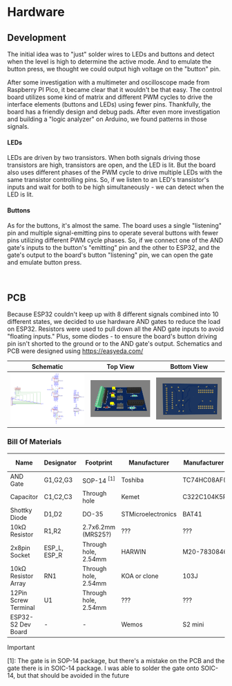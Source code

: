 # Hardware

## Development

The initial idea was to "just" solder wires to LEDs and buttons and detect when the level is high to determine the active mode. And to emulate the button press, we thought we could output high voltage on the "button" pin.

After some investigation with a multimeter and oscilloscope made from Raspberry PI Pico, it became clear that it wouldn't be that easy.
The control board utilizes some kind of matrix and different PWM cycles to drive the interface elements (buttons and LEDs) using fewer pins.
Thankfully, the board has a friendly design and debug pads. After even more investigation and building a "logic analyzer" on Arduino, we found patterns in those signals.

#### LEDs

LEDs are driven by two transistors. When both signals driving those transistors are high, transistors are open, and the LED is lit. But the board also uses different phases of the PWM cycle to drive multiple LEDs with the same transistor controlling pins.
So, if we listen to an LED's transistor's inputs and wait for both to be high simultaneously - we can detect when the LED is lit.

#### Buttons

As for the buttons, it's almost the same. The board uses a single "listening" pin and multiple signal-emitting pins to operate several buttons with fewer pins utilizing different PWM cycle phases.
So, if we connect one of the AND gate's inputs to the button's "emitting" pin and the other to ESP32, and the gate's output to the board's button "listening" pin, we can open the gate and emulate button press.

</br>

## PCB

Because ESP32 couldn't keep up with 8 different signals combined into 10 different states, we decided to use hardware AND gates to reduce the load on ESP32.
Resistors were used to pull down all the AND gate inputs to avoid "floating inputs." Plus, some diodes - to ensure the board's button driving pin isn't shorted to the ground or to the AND gate's output.
Schematics and PCB were designed using https://easyeda.com/
</br>

| Schematic                          | Top View                     | Bottom View                        |
| ---------------------------------- | ---------------------------- | ---------------------------------- |
| ![Schematic](images/Schematic.png) | ![Top](images/pcb_top_1.png) | ![Bottom](images/pcb_bottom_1.png) |

### Bill Of Materials

<!-- Made with https://tableconvert.com/markdown-generator -->

| **Name**             | **Designator** | **Footprint**         | **Manufacturer**   | **Manufacturer Part** | **Shop Link**                                                                           | **Spec Link**                                                                                      |
| -------------------- | -------------- | --------------------- | ------------------ | --------------------- | --------------------------------------------------------------------------------------- | -------------------------------------------------------------------------------------------------- |
| AND Gate             | G1,G2,G3       | SOP-14 <sup>[1]</sup> | Toshiba            | TC74HC08AF(F)         | [RS-Online](https://jp.rs-online.com/web/p/logic-gates/5407620)                         | [RS-Online](https://docs.rs-online.com/1187/0900766b8082eec6.pdf)                                  |
| Capacitor            | C1,C2,C3       | Through hole          | Kemet              | C322C104K5R5TA        | [RS-Online](https://jp.rs-online.com/web/p/mlccs-multilayer-ceramic-capacitors/5381433) | [RS-Online](https://docs.rs-online.com/d8bc/0900766b81708365.pdf)                                  |
| Shottky Diode        | D1,D2          | DO-35                 | STMicroelectronics | BAT41                 | [RS-Online](https://jp.rs-online.com/web/p/schottky-diodes-rectifiers/5444679)          | [RS-Online](https://docs.rs-online.com/c98b/0900766b807760f3.pdf)                                  |
| 10kΩ Resistor        | R1,R2          | 2.7x6.2mm (MRS25?)    | ???                | ???                   | [Aliexpress](https://www.aliexpress.com/item/1005003117726705.html)                     | -                                                                                                  |
| 2x8pin Socket        | ESP_L, ESP_R   | Through hole, 2.54mm  | HARWIN             | M20-7830846           | [RS-Online](https://jp.rs-online.com/web/p/pcb-sockets/6816848)                         | [RS-Online](https://docs.rs-online.com/261c/0900766b8154d27c.pdf)                                  |
| 10kΩ Resistor Array  | RN1            | Through hole, 2.54mm  | KOA or clone       | 103J                  | [Eleshop](https://eleshop.jp/shop/g/g71G13K/)                                           | [KOA](https://www.koaglobal.com/-/media/Files/KOA_Global/EN/product/common/eol/rkl_eol.pdf)        |
| 12Pin Screw Terminal | U1             | Through hole, 2.54mm  | ???                | ???                   | [Amazon](https://www.amazon.co.jp/gp/product/B07YBXQXXT)                                | Probably [LCSC](https://datasheet.lcsc.com/lcsc/2301061530_DORABO-DB125-2-54-12P-GN-S_C918129.pdf) |
| ESP32-S2 Dev Board   | -              | -                     | Wemos              | S2 mini               | [Aliexpress](https://www.aliexpress.com/item/1005003145192016.html)                     | [Wemos](https://www.wemos.cc/en/latest/s2/s2_mini.html)                                            |

> [!IMPORTANT]  
> [1]: The gate is in SOP-14 package, but there's a mistake on the PCB and the gate there is in SOIC-14 package. I was able to solder the gate onto SOIC-14, but that should be avoided in the future
